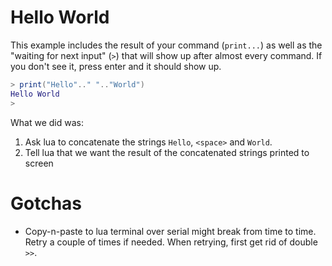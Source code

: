 # Hello World

This example includes the result of your command (`print...`) as well as the "waiting for next input" (`>`) that will show up after almost every command. If you don't see it, press enter and it should show up.

```lua
> print("Hello".." ".."World")
Hello World
>
```

What we did was:

1. Ask lua to concatenate the strings `Hello`, `<space>` and `World`.
2. Tell lua that we want the result of the concatenated strings printed to screen

# Gotchas

- Copy-n-paste to lua terminal over serial might break from time to time. Retry a couple of times if needed. When retrying, first get rid of double `>>`.

